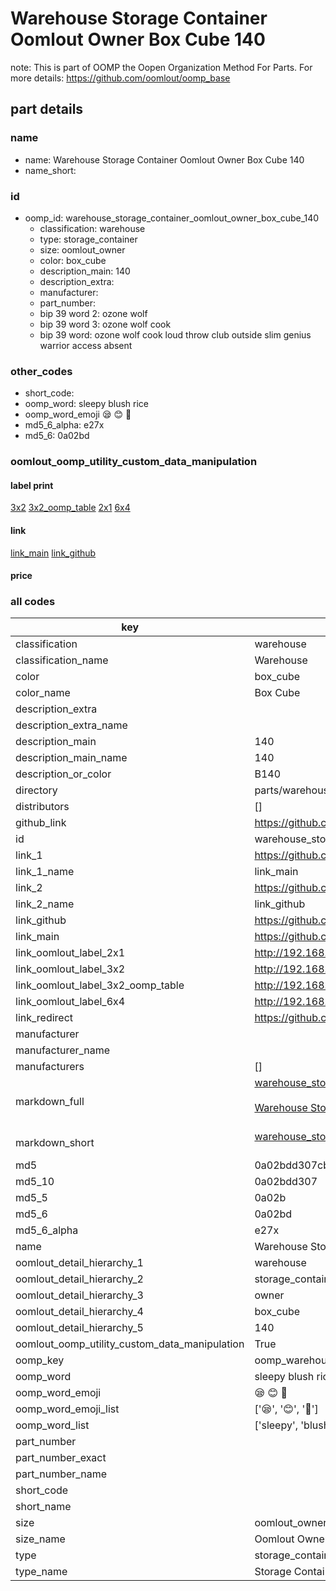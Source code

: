 # Warehouse Storage Container Oomlout Owner Box Cube 140  

note: This is part of OOMP the Oopen Organization Method For Parts. For more details: https://github.com/oomlout/oomp_base

##  part details
  







### name
* name: Warehouse Storage Container Oomlout Owner Box Cube 140
* name_short: 
### id
* oomp_id: warehouse_storage_container_oomlout_owner_box_cube_140
  * classification: warehouse
  * type: storage_container
  * size: oomlout_owner
  * color: box_cube
  * description_main: 140
  * description_extra: 
  * manufacturer: 
  * part_number: 
  * bip 39 word 2: ozone wolf
  * bip 39 word 3: ozone wolf cook
  * bip 39 word: ozone wolf cook loud throw club outside slim genius warrior access absent

### other_codes
* short_code: 
* oomp_word: sleepy blush rice
* oomp_word_emoji :sleepy: :blush: :rice:
* md5_6_alpha: e27x
* md5_6: 0a02bd






### oomlout_oomp_utility_custom_data_manipulation
#### label print
[3x2](http://192.168.1.245:1112/?label=oomp%20e27x)
[3x2_oomp_table](http://192.168.1.108:1112/?label=oomp%20e27x)
[2x1](http://192.168.1.242:1112/?label=oomp%20e27x)
[6x4](http://192.168.1.55:1112/?label=oomp%20e27x)    

#### link

[link_main](https://github.com/oomlout/oomlout_oomp_version_1_messy/tree/main/parts/warehouse_storage_container_oomlout_owner_box_cube_140) [link_github](https://github.com/oomlout/oomlout_oomp_version_1_messy/tree/main/parts/warehouse_storage_container_oomlout_owner_box_cube_140)                             

#### price







### all codes 
| key | value |  
| --- | --- |  
| classification | warehouse |  
| classification_name | Warehouse |  
| color | box_cube |  
| color_name | Box Cube |  
| description_extra |  |  
| description_extra_name |  |  
| description_main | 140 |  
| description_main_name | 140 |  
| description_or_color | B140 |  
| directory | parts/warehouse_storage_container_oomlout_owner_box_cube_140 |  
| distributors | [] |  
| github_link | https://github.com/oomlout/oomlout_oomp_part_src/tree/main/parts/warehouse_storage_container_oomlout_owner_box_cube_140 |  
| id | warehouse_storage_container_oomlout_owner_box_cube_140 |  
| link_1 | https://github.com/oomlout/oomlout_oomp_version_1_messy/tree/main/parts/warehouse_storage_container_oomlout_owner_box_cube_140 |  
| link_1_name | link_main |  
| link_2 | https://github.com/oomlout/oomlout_oomp_version_1_messy/tree/main/parts/warehouse_storage_container_oomlout_owner_box_cube_140 |  
| link_2_name | link_github |  
| link_github | https://github.com/oomlout/oomlout_oomp_version_1_messy/tree/main/parts/warehouse_storage_container_oomlout_owner_box_cube_140 |  
| link_main | https://github.com/oomlout/oomlout_oomp_version_1_messy/tree/main/parts/warehouse_storage_container_oomlout_owner_box_cube_140 |  
| link_oomlout_label_2x1 | http://192.168.1.242:1112/?label=oomp%20e27x |  
| link_oomlout_label_3x2 | http://192.168.1.245:1112/?label=oomp%20e27x |  
| link_oomlout_label_3x2_oomp_table | http://192.168.1.108:1112/?label=oomp%20e27x |  
| link_oomlout_label_6x4 | http://192.168.1.55:1112/?label=oomp%20e27x |  
| link_redirect | https://github.com/oomlout/oomlout_oomp_version_1_messy/tree/main/parts/warehouse_storage_container_oomlout_owner_box_cube_140 |  
| manufacturer |  |  
| manufacturer_name |  |  
| manufacturers | [] |  
| markdown_full | [warehouse_storage_container_oomlout_owner_box_cube_140](none)<br>[](none)<br>[Warehouse Storage Container Oomlout Owner Box Cube 140](none)<br><br> |  
| markdown_short | [warehouse_storage_container_oomlout_owner_box_cube_140](none)<br><br> |  
| md5 | 0a02bdd307cbd3b0b0f0a8425f7f34f4 |  
| md5_10 | 0a02bdd307 |  
| md5_5 | 0a02b |  
| md5_6 | 0a02bd |  
| md5_6_alpha | e27x |  
| name | Warehouse Storage Container Oomlout Owner Box Cube 140 |  
| oomlout_detail_hierarchy_1 | warehouse |  
| oomlout_detail_hierarchy_2 | storage_container |  
| oomlout_detail_hierarchy_3 | owner |  
| oomlout_detail_hierarchy_4 | box_cube |  
| oomlout_detail_hierarchy_5 | 140 |  
| oomlout_oomp_utility_custom_data_manipulation | True |  
| oomp_key | oomp_warehouse_storage_container_oomlout_owner_box_cube_140 |  
| oomp_word | sleepy blush rice |  
| oomp_word_emoji | :sleepy: :blush: :rice: |  
| oomp_word_emoji_list | [':sleepy:', ':blush:', ':rice:'] |  
| oomp_word_list | ['sleepy', 'blush', 'rice'] |  
| part_number |  |  
| part_number_exact |  |  
| part_number_name |  |  
| short_code |  |  
| short_name |  |  
| size | oomlout_owner |  
| size_name | Oomlout Owner |  
| type | storage_container |  
| type_name | Storage Container |  
